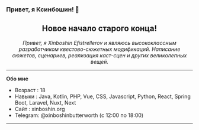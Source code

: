 ### Привет, я Ксинбошин! 👋

<html>
   <body>
      <h2 align="center">Новое начало старого конца!</h2>
      <p align="center">
        <em>Привет, я Xinboshin Efistrellerov и являюсь высококлассным разработчиком квестово-сюжетных модификаций. Написание сюжетов, сценариев, реализация каст-сцен и других великолепных вещей.</em>
        </p>
    <body/>
<html/>
      
___

**Обо мне**

- Возраст : 18
- Навыки : Java, Kotlin, PHP, Vue, CSS, Javascript, Python, React, Spring Boot, Laravel, Nuxt, Next
- Сайт : xinboshin.org
- Telegram: @xinboshinbutterworth (с 12:00 по 18:00)
___

